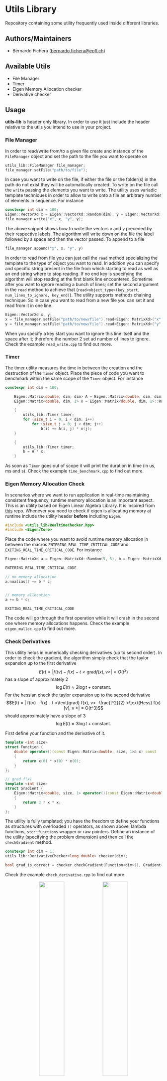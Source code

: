 # Utils Library
Repository containing some utility frequently used inside different libraries.

## Authors/Maintainers
- Bernardo Fichera (bernardo.fichera@epfl.ch)

## Available Utils
- File Manager
- Timer
- Eigen Memory Allocation checker
- Derivative checker

## Usage
**utils-lib** is header only library. In order to use it just include the header relative to the utils you intend to use in your project.

### File Manager
In order to read/write from/to a given file create and instance of the `FileManager` object and set the path to the file you want to operate on
```c++
utils_lib::FileManager file_manager;
file_manager.setFile("path/to/file");
```
In case you want to write on the file, if either the file or the folder(s) in the path do not exist they will be automatically created. To write on the file call the `write` passing the elements you want to write. The utility uses variadic template techniques in order to allow to write onto a file an arbitrary number of elements in sequence. For instance
```c++
constexpr int dim = 100;
Eigen::VectorXd x = Eigen::VectorXd::Random(dim), y = Eigen::VectorXd::Random(dim);
file_manager.write("x", x, "y", y);
```
The above snippet shows how to write the vectors $x$ and $y$ preceded by their respective labels. The algorithm will write down on the file the label followed by a space and then the vector passed. To append to a file
```c++
file_manager.append("x", x, "y", y)
```
In order to read from file you can just call the `read` method specializing the template to the type of object you want to read. In addition you can specify and specific string present in the file from which starting to read as well as an end string where to stop reading. If no end key is specifying the algorithm will stop reading at the first blank line encountered. Sometime after you want to ignore reading a bunch of lines; set the second argument in the `read` method to achieve that (`read<object_type>(key_start, num_lines_to_ignore, key_end)`). The utility supports methods chaining technique. So in case you want to read from a new file you can set it and read from it in one line.
```c++
Eigen::VectorXd x, y;
x = file_manager.setFile("path/to/new/file").read<Eigen::MatrixXd>("x", 2);
y = file_manager.setFile("path/to/new/file").read<Eigen::MatrixXd>("y", 2);
```
When you specify a key start you want to ignore this line itself and the space after it; therefore the number $2$ set ad number of lines to ignore. Check the example `read_write.cpp` to find out more.


### Timer
The timer utility measures the time in between the creation and the destruction of the `Timer` object. Place the piece of code you want to benchmark within the same scope of the `Timer` object. For instance
```c++
constexpr int dim = 100;

    Eigen::Matrix<double, dim, dim> A = Eigen::Matrix<double, dim, dim>::Random();
    Eigen::Matrix<double, dim, 1> x = Eigen::Matrix<double, dim, 1>::Random(), b = Eigen::Matrix<double, dim, 1>::Zero();

    {
        utils_lib::Timer timer;
        for (size_t i = 0; i < dim; i++)
            for (size_t j = 0; j < dim; j++)
                b(i) += A(i, j) * x(j);
    }

    {
        utils_lib::Timer timer;
        b = A * x;
    }
```
As soon as `Timer` goes out of scope it will print the duration in time (in us, ms and s). Check the example `time_benchmark.cpp` to find out more.

### Eigen Memory Allocation Check
In scenarios where we want to run application in real-time maintaining consistent frequency, runtime memory allocation is an important aspect. This is an utility based on Eigen Linear Algebra Library. It is inspired from [this](https://github.com/stulp/eigenrealtime) repo. Whenever you need to check if eigen is allocating memory at runtime include the utility header **before** including `Eigen`.

```c++
#include <utils_lib/RealtimeChecker.hpp>
#include <Eigen/Core>
```

Place the code where you want to avoid runtime memory allocation in between the macros `ENTERING_REAL_TIME_CRITICAL_CODE` and `EXITING_REAL_TIME_CRITICAL_CODE`. For instance

```c++
Eigen::MatrixXd a = Eigen::MatrixXd::Random(5, 5), b = Eigen::MatrixXd::Random(5, 5), c = Eigen::MatrixXd::Random(5, 5);

ENTERING_REAL_TIME_CRITICAL_CODE

// no memory allocation
a.noalias() += b * c;


// memory allocation
a += b * c;

EXITING_REAL_TIME_CRITICAL_CODE
```
The code will go through the first operation while it will crash in the second one where memory allocations happens. Check the example `eigen_malloc.cpp` to find out more.

### Check Derivatives
This utility helps in numerically checking derivatives (up to second order). In order to check the gradient, the algorithm simply check that the taylor expansion up to the first derivative 
$$E(t) = | f(tv) - f(x) - t <\text{grad} f(x), v> | = O(t^2)$$
has a slope of approximately $2$ 
$$\log E(t) \approx 2 \log t + \text{constant}.$$
For the hessian check the taylor expansion up to the second derivative
$$E(t) = | f(tv) - f(x) - t <\text{grad} f(x), v> -\frac{t^2}{2} <\text{Hess} f(x)[v], v >| = O(t^3)$$
should approximately have a slope of $3$
$$\log E(t) \approx 3 \log t + \text{constant}.$$

First define your function and the derivative of it.
```c++
template <int size>
struct Function {
    double operator()(const Eigen::Matrix<double, size, 1>& x) const
    {
        return x(0) * x(0) * x(0);
    }
};

// grad f(x)
template <int size>
struct Gradient {
    Eigen::Matrix<double, size, 1> operator()(const Eigen::Matrix<double, size, 1>& x) const
    {
        return 3 * x * x;
    }
};
```
The utility is fully templated; you have the freedom to define your functions as structures with overloaded `()` operators, as shown above, lambda functions, `std::functions` wrapper or raw pointers. Define an instance of the utility (specifying the problem dimension) and then call the `checkGradient` method.
```c++
constexpr int dim = 1;
utils_lib::DerivativeChecker<long double> checker(dim);

bool grad_is_correct = checker.checkGradient(Function<dim>(), Gradient<dim>());
```
Check the example `check_derivative.cpp` to find out more.


<p align="center">
  <img width="40%" src="media/check_gradient.png">
  <img width="40%" src="media/check_hessian.png">
</p>                                                                     

## ToDo
- add memory allocation monitoring (https://en.cppreference.com/w/cpp/types/alignment_of)
- introduce retraction based taylor expansion to check derivative on manifolds

## Dependencies
This library depends on **Eigen** linear algebra library to load data into *Eigen* vectors/matrices. For various utilities the library depends on **Corrade** utility library.

*Corrade* installation:
```sh
git clone https://github.com/mosra/corrade.git (git@github.com:mosra/corrade.git)
cd corrade && mkdir build && cmake .. && make && (sudo) make install
```
*Eigen* installation:
```sh
git clone https://gitlab.com/libeigen/eigen.git (git@gitlab.com:libeigen/eigen.git)
cd eigen && mkdir build && cmake .. && (sudo) make install
```

In addition, in order to compile the project, install my [waf-tools](https://github.com/nash169/waf-tools.git).

### Installation
Compile and install using waf commands
```sh
waf (./waf) configure build
```
or
```sh
waf (./waf) configure && waf (./waf)
```
Install the library (optional)
```sh
(sudo) waf (./waf) install
```
If you want to make a clean installation
```sh
(sudo) waf (./waf) distclean configure build install
```

#### Compilation options
In order to set the desired compiler define the environment variable CXX=<g++,clang++,icpc> (gnu, clang and intel compiler respectively).

AVX support with optimization flags is active by default. If you want disable this run the configure with `debug` flag:
```sh
waf (./waf) configure --debug
```
Compile static library (default option)
```sh
waf (./waf) configure --static
```
Compile shared library
```sh
waf (./waf) configure --shared
```
Define a specific installation path
```sh
waf (./waf) configure --prefix=/path/to/install/folder
```

### Examples
Once the library is compiled all the examples can be run with
```sh
./build/src/examples/<name_example>
```

